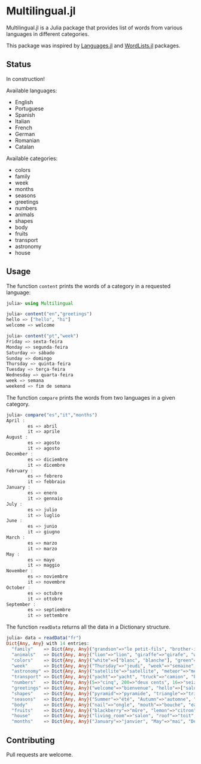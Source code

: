 # Multilingual.jl

Multilingual.jl is a Julia package that provides list of words from various languages in different categories.

This package was inspired by [Languages.jl](https://github.com/JuliaText/Languages.jl) and [WordLists.jl](https://github.com/LilithHafner/WordLists.jl) packages.

## Status

In construction!

Available languages:
- English
- Portuguese
- Spanish
- Italian
- French
- German
- Romanian
- Catalan

Available categories:
- colors
- family
- week
- months
- seasons
- greetings
- numbers
- animals
- shapes
- body
- fruits
- transport
- astronomy
- house

## Usage

The function `content` prints the words of a category in a requested language:

```Julia
julia> using Multilingual

julia> content("en","greetings")
hello => ["hello", "hi"]
welcome => welcome

julia> content("pt","week")
Friday => sexta-feira
Monday => segunda-feira
Saturday => sábado
Sunday => domingo
Thursday => quinta-feira
Tuesday => terça-feira
Wednesday => quarta-feira
week => semana
weekend => fim de semana
```

The function `compare` prints the words from two languages in a given category.

```Julia
julia> compare("es","it","months")
April :
        es => abril
        it => aprile
August :
        es => agosto
        it => agosto
December :
        es => diciembre
        it => dicembre
February :
        es => febrero
        it => febbraio
January :
        es => enero
        it => gennaio
July :
        es => julio
        it => luglio
June :
        es => junio
        it => giugno
March :
        es => marzo
        it => marzo
May :
        es => mayo
        it => maggio
November :
        es => noviembre
        it => novembre
October :
        es => octubre
        it => ottobre
September :
        es => septiembre
        it => settembre
```

The function `readData` returns all the data in a Dictionary structure.

```Julia
julia> data = readData("fr")
Dict{Any, Any} with 14 entries:
  "family"    => Dict{Any, Any}("grandson"=>"le petit-fils", "brother-in-law"=> ...
  "animals"   => Dict{Any, Any}("lion"=>"lion", "giraffe"=>"girafe", "whale"=> ...
  "colors"    => Dict{Any, Any}("white"=>["blanc", "blanche"], "green"=>["vert", ...
  "week"      => Dict{Any, Any}("Thursday"=>"jeudi", "week"=>"semaine", "Wednesday" ...
  "astronomy" => Dict{Any, Any}("satellite"=>"satellite", "meteor"=>"météore",  ...
  "transport" => Dict{Any, Any}("yacht"=>"yacht", "truck"=>"camion", "bus"=>"bus", ...
  "numbers"   => Dict{Any, Any}(5=>"cinq", 200=>"deux cents", 16=>"seize", 20=> ...
  "greetings" => Dict{Any, Any}("welcome"=>"bienvenue", "hello"=>["salut", "bonjour" ...
  "shapes"    => Dict{Any, Any}("pyramid"=>"pyramide", "triangle"=>"triangle", ...
  "seasons"   => Dict{Any, Any}("Summer"=>"été", "Autumn"=>"automne", "Spring" ...
  "body"      => Dict{Any, Any}("nail"=>"ongle", "mouth"=>"bouche", "ear"=> ...
  "fruits"    => Dict{Any, Any}("blackberry"=>"mûre", "lemon"=>"citron", "pear" ...
  "house"     => Dict{Any, Any}("living_room"=>"salon", "roof"=>"toit", "toilet" ...
  "months"    => Dict{Any, Any}("January"=>"janvier", "May"=>"mai", "December" ...
```


## Contributing

Pull requests are welcome.
